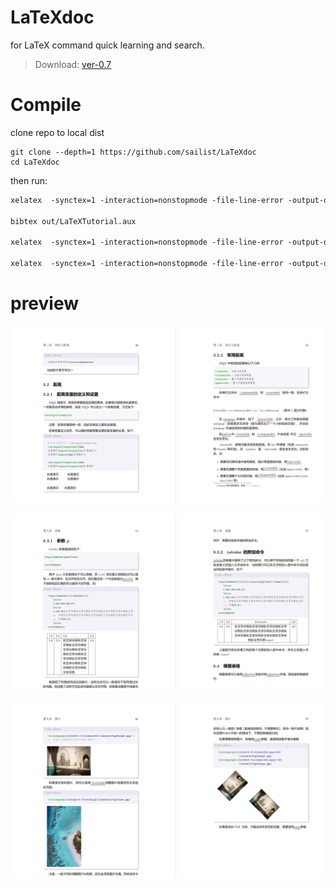# LaTeXdoc
for LaTeX command quick learning and search.

> Download: [ver-0.7](https://github.com/sailist/LaTeXdoc/releases/download/0.7/LaTeX.pdf)

# Compile
clone repo to local dist
```
git clone --depth=1 https://github.com/sailist/LaTeXdoc
cd LaTeXdoc
```
then run:
```LaTeX
xelatex  -synctex=1 -interaction=nonstopmode -file-line-error -output-directory=./out --shell-escape LaTeXTutorial.tex

bibtex out/LaTeXTutorial.aux

xelatex  -synctex=1 -interaction=nonstopmode -file-line-error -output-directory=./out --shell-escape LaTeXTutorial.tex

xelatex  -synctex=1 -interaction=nonstopmode -file-line-error -output-directory=./out --shell-escape LaTeXTutorial.tex
```

# preview

![](preview/1.png)

![](preview/2.png)

![](preview/3.png)